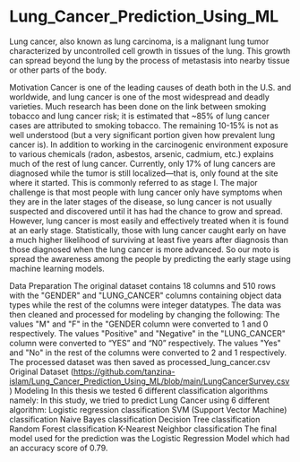 # Lung_Cancer_Prediction_Using_ML
Lung cancer, also known as lung carcinoma, is a malignant lung tumor characterized by uncontrolled cell growth in tissues of the lung. This growth can spread beyond the lung by the process of metastasis into nearby tissue or other parts of the body.

Motivation
Cancer is one of the leading causes of death both in the U.S. and worldwide, and lung cancer is one of the most widespread and deadly varieties. Much research has been done on the link between smoking tobacco and lung cancer risk; it is estimated that ~85% of lung cancer cases are attributed to smoking tobacco. The remaining 10-15% is not as well understood (but a very significant portion given how prevalent lung cancer is). In addition to working in the carcinogenic environment exposure to various chemicals (radon, asbestos, arsenic, cadmium, etc.) explains much of the rest of lung cancer.
Currently, only 17% of lung cancers are diagnosed while the tumor is still localized—that is, only found at the site where it started. This is commonly referred to as stage I. The major challenge is that most people with lung cancer only have symptoms when they are in the later stages of the disease, so lung cancer is not usually suspected and discovered until it has had the chance to grow and spread. However, lung cancer is most easily and effectively treated when it is found at an early stage. Statistically, those with lung cancer caught early on have a much higher likelihood of surviving at least five years after diagnosis than those diagnosed when the lung cancer is more advanced. So our moto is spread the awareness among the people by predicting the early stage using machine learning models.

Data Preparation
The original dataset contains 18 columns and 510 rows with the "GENDER" and "LUNG_CANCER" columns containing object data types while the rest of the columns were integer datatypes.
The data was then cleaned and processed for modeling by changing the following:
The values "M" and "F" in the "GENDER column were converted to 1 and 0 respectively.
The values "Positive" and "Negative" in the "LUNG_CANCER" column were converted to “YES” and “N0” respectively.
The values "Yes" and "No" in the rest of the columns were converted to 2 and 1 respectively.
The processed dataset was then saved as processed_lung_cancer.csv
Original Dataset
(https://github.com/tanzina-islam/Lung_Cancer_Prediction_Using_ML/blob/main/LungCancerSurvey.csv)
Modeling
In this thesis we tested 6 different classification algorithms namely:
In this study, we tried to predict Lung Cancer using 6 different algorithm:
Logistic regression classification
SVM (Support Vector Machine) classification
Naive Bayes classification
Decision Tree classification
Random Forest classification
K-Nearest Neighbor classification
The final model used for the prediction was the Logistic Regression Model which had an accuracy score of 0.79.
